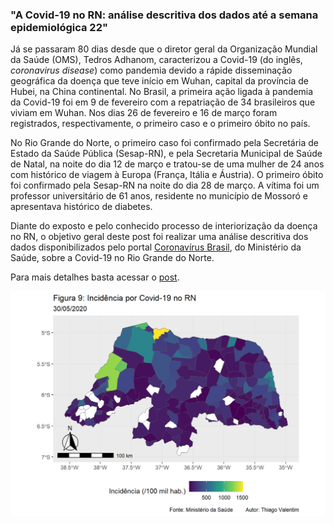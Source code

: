 ### "A Covid-19 no RN: análise descritiva dos dados até a semana epidemiológica 22"

Já se passaram 80 dias desde que o diretor geral da Organização Mundial da Saúde (OMS), Tedros Adhanom, caracterizou a Covid-19 (do inglês, *coronavirus disease*) como pandemia devido a rápide disseminação geográfica da doença que teve início em Wuhan, capital da província de Hubei, na China continental. No Brasil, a primeira ação ligada à pandemia da Covid-19 foi em 9 de fevereiro com a repatriação de 34 brasileiros que viviam em Wuhan. Nos dias 26 de fevereiro e 16 de março foram registrados, respectivamente, o primeiro caso e o primeiro óbito no país.

No Rio Grande do Norte, o primeiro caso foi confirmado pela Secretária de Estado da Saúde Pública (Sesap-RN), e pela Secretaria Municipal de Saúde de Natal, na noite do dia 12 de março e tratou-se de uma mulher de 24 anos com histórico de viagem à Europa (França, Itália e Áustria). O primeiro óbito foi confirmado pela Sesap-RN na noite do dia 28 de março. A vítima foi um professor universitário de 61 anos, residente no município de Mossoró e apresentava histórico de diabetes.

Diante do exposto e pelo conhecido processo de interiorização da doença no RN, o objetivo geral deste post foi realizar uma análise descritiva dos dados disponibilizados pelo portal [Coronavírus Brasil](https://covid.saude.gov.br/), do Ministério da Saúde, sobre a Covid-19 no Rio Grande do Norte. 

Para mais detalhes basta acessar o [post](https://www.thiagovalentim.me/post/a-covid-19-no-rn-analise-descritiva-dos-dados-da-semana-epidemiologica-22).

![](https://raw.githubusercontent.com/ThiagoValentimMarques/CovidRN3005/master/unnamed-chunk-10-1.png)


